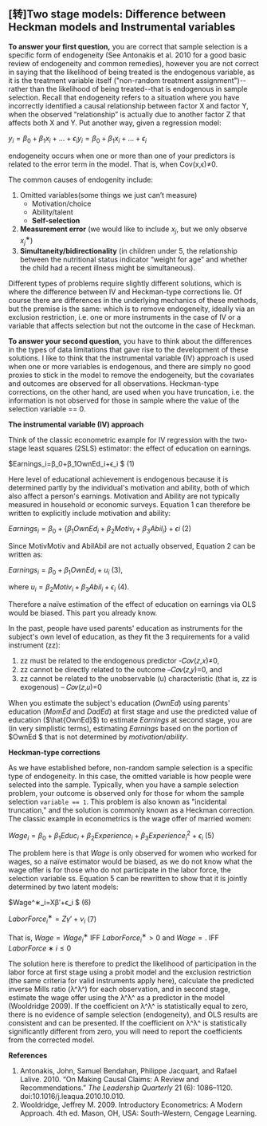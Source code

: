 ## [转]Two stage models: Difference between Heckman models and Instrumental variables

**To answer your first question,** you are correct that sample selection is a specific form of endogeneity (See Antonakis et al. 2010 for a good basic review of endogeneity and common remedies), however you are not correct in saying that the likelihood of being treated is the endogenous variable, as it is the treatment variable itself ("non-random treatment assignment")--rather than the likelihood of being treated--that is endogenous in sample selection. Recall that endogeneity refers to a situation where you have incorrectly identified a causal relationship between factor X and factor Y, when the observed “relationship” is actually due to another factor Z that affects both X and Y. Put another way, given a regression model:

$y_i=β_0+β_1x_i+...+ϵ_iy_i=β_0+β_1x_i+...+ϵ_i$

endogeneity occurs when one or more than one of your predictors is related to the error term in the model. That is, when Cov(x,ϵ)≠0.

The common causes of endogenity include:

1. Omitted variables(some things we just can’t measure)
    - Motivation/choice
    - Ability/talent
    - **Self-selection**
2. **Measurement error** (we would like to include $x_j$, but we only observe $x_j^∗$)
3. **Simultaneity/bidirectionality** (in children under 5, the relationship between the nutritional status indicator “weight for age” and whether the child had a recent illness might be simultaneous).

Different types of problems require slightly different solutions, which is where the difference between IV and Heckman-type corrections lie. Of course there are differences in the underlying mechanics of these methods, but the premise is the same: which is to remove endogeneity, ideally via an exclusion restriction, i.e. one or more instruments in the case of IV or a variable that affects selection but not the outcome in the case of Heckman.

**To answer your second question,** you have to think about the differences in the types of data limitations that gave rise to the development of these solutions. I like to think that the instrumental variable (IV) approach is used when one or more variables is endogenous, and there are simply no good proxies to stick in the model to remove the endogeneity, but the covariates and outcomes are observed for all observations. Heckman-type corrections, on the other hand, are used when you have truncation, i.e. the information is not observed for those in sample where the value of the selection variable == 0.

**The instrumental variable (IV) approach**

Think of the classic econometric example for IV regression with the two-stage least squares (2SLS) estimator: the effect of education on earnings.

$Earnings_i=β_0+β_1OwnEd_i+ϵ_i $         (1)

Here level of educational achievement is endogenous because it is determined partly by the individual's motivation and ability, both of which also affect a person's earnings. Motivation and Ability are not typically measured in household or economic surveys. Equation 1 can therefore be written to explicitly include motivation and ability:

$Earnings_i=β_0+\{β_1OwnEd_i+β_2Motiv_i+β_3Abil_i\}+ϵi$        (2)

Since MotivMotiv and AbilAbil are not actually observed, Equation 2 can be written as:

$Earnings_i=β_0+β_1OwnEd_i+u_i$  (3),

where $u_i=β_2Motiv_i+β_3Abil_i+ϵ_i$     (4).

Therefore a naïve estimation of the effect of education on earnings via OLS would be biased. This part you already know.

In the past, people have used parents' education as instruments for the subject's own level of education, as they fit the 3 requirements for a valid instrument (zz):

1. zz must be related to the endogenous predictor -𝐶𝑜𝑣(𝑧,𝑥)≠0,
2. zz cannot be directly related to the outcome –𝐶𝑜𝑣(𝑧,𝑦)=0, and
3. zz cannot be related to the unobservable (u) characteristic (that is, zz is exogenous) – 𝐶𝑜𝑣(𝑧,𝑢)=0

When you estimate the subject's education ($OwnEd$) using parents' education ($MomEd$ and $DadEd$) at first stage and use the predicted value of education ($\hat{OwnEd}$) to estimate $Earnings$  at second stage, you are (in very simplistic terms), estimating $Earnings$ based on the portion of $OwnEd $ that is not determined by $motivation/ability$.

**Heckman-type corrections**

As we have established before, non-random sample selection is a specific type of endogeneity. In this case, the omitted variable is how people were selected into the sample. Typically, when you have a sample selection problem, your outcome is observed only for those for whom the sample selection `variable == 1`. This problem is also known as "incidental truncation," and the solution is commonly known as a Heckman correction. The classic example in econometrics is the wage offer of married women:

$Wage_i=β_0+β_1Educ_i+β_2Experience_i+β_3Experience^2_i+ϵ_i$    (5)

The problem here is that $Wage$ is only observed for women who worked for wages, so a naïve estimator would be biased, as we do not know what the wage offer is for those who do not participate in the labor force, the selection variable ss. Equation 5 can be rewritten to show that it is jointly determined by two latent models:

$Wage^∗_i=Xβ′+ϵ_i  $   (6)

$LaborForce^∗_i=Zγ′+ν_i$  (7)

That is, $Wage=Wage^∗_i$ IFF $LaborForce^∗_i>0$ and $Wage=.$ IFF $LaborForce∗i≤0$

The solution here is therefore to predict the likelihood of participation in the labor force at first stage using a probit model and the exclusion restriction (the same criteria for valid instruments apply here), calculate the predicted inverse Mills ratio (λ^λ^) for each observation, and in second stage, estimate the wage offer using the λ^λ^ as a predictor in the model (Wooldridge 2009). If the coefficient on λ^λ^ is statistically equal to zero, there is no evidence of sample selection (endogeneity), and OLS results are consistent and can be presented. If the coefficient on λ^λ^ is statistically significantly different from zero, you will need to report the coefficients from the corrected model.

**References**

1. Antonakis, John, Samuel Bendahan, Philippe Jacquart, and Rafael Lalive. 2010. “On Making Causal Claims: A Review and Recommendations.” *The Leadership Quarterly* 21 (6): 1086–1120. doi:10.1016/j.leaqua.2010.10.010.
2. Wooldridge, Jeffrey M. 2009. Introductory Econometrics: A Modern Approach. 4th ed. Mason, OH, USA: South-Western, Cengage Learning.